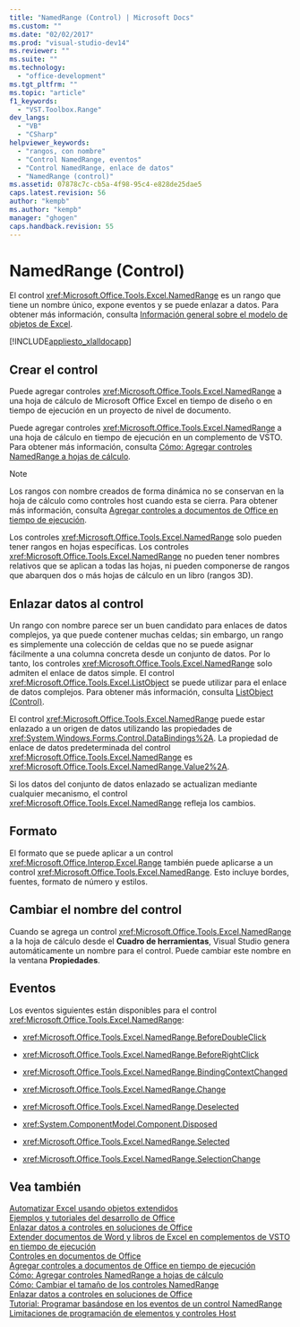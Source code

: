 ```yaml
---
title: "NamedRange (Control) | Microsoft Docs"
ms.custom: ""
ms.date: "02/02/2017"
ms.prod: "visual-studio-dev14"
ms.reviewer: ""
ms.suite: ""
ms.technology: 
  - "office-development"
ms.tgt_pltfrm: ""
ms.topic: "article"
f1_keywords: 
  - "VST.Toolbox.Range"
dev_langs: 
  - "VB"
  - "CSharp"
helpviewer_keywords: 
  - "rangos, con nombre"
  - "Control NamedRange, eventos"
  - "Control NamedRange, enlace de datos"
  - "NamedRange (control)"
ms.assetid: 07878c7c-cb5a-4f98-95c4-e828de25dae5
caps.latest.revision: 56
author: "kempb"
ms.author: "kempb"
manager: "ghogen"
caps.handback.revision: 55
---
```

# NamedRange (Control)
  El control <xref:Microsoft.Office.Tools.Excel.NamedRange> es un rango que tiene un nombre único, expone eventos y se puede enlazar a datos. Para obtener más información, consulta [Información general sobre el modelo de objetos de Excel](../vsto/excel-object-model-overview.md).  
  
 [!INCLUDE[appliesto_xlalldocapp](../vsto/includes/appliesto-xlalldocapp-md.md)]  
  
## Crear el control  
 Puede agregar controles <xref:Microsoft.Office.Tools.Excel.NamedRange> a una hoja de cálculo de Microsoft Office Excel en tiempo de diseño o en tiempo de ejecución en un proyecto de nivel de documento.  
  
 Puede agregar controles <xref:Microsoft.Office.Tools.Excel.NamedRange> a una hoja de cálculo en tiempo de ejecución en un complemento de VSTO. Para obtener más información, consulta [Cómo: Agregar controles NamedRange a hojas de cálculo](../vsto/how-to-add-namedrange-controls-to-worksheets.md).  
  
> [!NOTE]  
>  Los rangos con nombre creados de forma dinámica no se conservan en la hoja de cálculo como controles host cuando esta se cierra. Para obtener más información, consulta [Agregar controles a documentos de Office en tiempo de ejecución](../vsto/adding-controls-to-office-documents-at-run-time.md).  
  
 Los controles <xref:Microsoft.Office.Tools.Excel.NamedRange> solo pueden tener rangos en hojas específicas. Los controles <xref:Microsoft.Office.Tools.Excel.NamedRange> no pueden tener nombres relativos que se aplican a todas las hojas, ni pueden componerse de rangos que abarquen dos o más hojas de cálculo en un libro \(rangos 3D\).  
  
## Enlazar datos al control  
 Un rango con nombre parece ser un buen candidato para enlaces de datos complejos, ya que puede contener muchas celdas; sin embargo, un rango es simplemente una colección de celdas que no se puede asignar fácilmente a una columna concreta desde un conjunto de datos. Por lo tanto, los controles <xref:Microsoft.Office.Tools.Excel.NamedRange> solo admiten el enlace de datos simple. El control <xref:Microsoft.Office.Tools.Excel.ListObject> se puede utilizar para el enlace de datos complejos. Para obtener más información, consulta [ListObject &#40;Control&#41;](../vsto/listobject-control.md).  
  
 El control <xref:Microsoft.Office.Tools.Excel.NamedRange> puede estar enlazado a un origen de datos utilizando las propiedades de <xref:System.Windows.Forms.Control.DataBindings%2A>. La propiedad de enlace de datos predeterminada del control <xref:Microsoft.Office.Tools.Excel.NamedRange> es <xref:Microsoft.Office.Tools.Excel.NamedRange.Value2%2A>.  
  
 Si los datos del conjunto de datos enlazado se actualizan mediante cualquier mecanismo, el control <xref:Microsoft.Office.Tools.Excel.NamedRange> refleja los cambios.  
  
## Formato  
 El formato que se puede aplicar a un control <xref:Microsoft.Office.Interop.Excel.Range> también puede aplicarse a un control <xref:Microsoft.Office.Tools.Excel.NamedRange>. Esto incluye bordes, fuentes, formato de número y estilos.  
  
## Cambiar el nombre del control  
 Cuando se agrega un control <xref:Microsoft.Office.Tools.Excel.NamedRange> a la hoja de cálculo desde el **Cuadro de herramientas**, Visual Studio genera automáticamente un nombre para el control. Puede cambiar este nombre en la ventana **Propiedades**.  
  
## Eventos  
 Los eventos siguientes están disponibles para el control <xref:Microsoft.Office.Tools.Excel.NamedRange>:  
  
-   <xref:Microsoft.Office.Tools.Excel.NamedRange.BeforeDoubleClick>  
  
-   <xref:Microsoft.Office.Tools.Excel.NamedRange.BeforeRightClick>  
  
-   <xref:Microsoft.Office.Tools.Excel.NamedRange.BindingContextChanged>  
  
-   <xref:Microsoft.Office.Tools.Excel.NamedRange.Change>  
  
-   <xref:Microsoft.Office.Tools.Excel.NamedRange.Deselected>  
  
-   <xref:System.ComponentModel.Component.Disposed>  
  
-   <xref:Microsoft.Office.Tools.Excel.NamedRange.Selected>  
  
-   <xref:Microsoft.Office.Tools.Excel.NamedRange.SelectionChange>  
  
## Vea también  
 [Automatizar Excel usando objetos extendidos](../vsto/automating-excel-by-using-extended-objects.md)   
 [Ejemplos y tutoriales del desarrollo de Office](../vsto/office-development-samples-and-walkthroughs.md)   
 [Enlazar datos a controles en soluciones de Office](../vsto/binding-data-to-controls-in-office-solutions.md)   
 [Extender documentos de Word y libros de Excel en complementos de VSTO en tiempo de ejecución](../vsto/extending-word-documents-and-excel-workbooks-in-vsto-add-ins-at-run-time.md)   
 [Controles en documentos de Office](../vsto/controls-on-office-documents.md)   
 [Agregar controles a documentos de Office en tiempo de ejecución](../vsto/adding-controls-to-office-documents-at-run-time.md)   
 [Cómo: Agregar controles NamedRange a hojas de cálculo](../vsto/how-to-add-namedrange-controls-to-worksheets.md)   
 [Cómo: Cambiar el tamaño de los controles NamedRange](../vsto/how-to-resize-namedrange-controls.md)   
 [Enlazar datos a controles en soluciones de Office](../vsto/binding-data-to-controls-in-office-solutions.md)   
 [Tutorial: Programar basándose en los eventos de un control NamedRange](../vsto/walkthrough-programming-against-events-of-a-namedrange-control.md)   
 [Limitaciones de programación de elementos y controles Host](../vsto/programmatic-limitations-of-host-items-and-host-controls.md)  
  
  